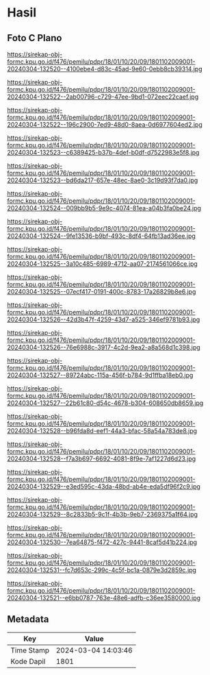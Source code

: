 # Hasil

## Foto C Plano

https://sirekap-obj-formc.kpu.go.id/f476/pemilu/pdpr/18/01/10/20/09/1801102009001-20240304-132520--4100ebe4-d83c-45ad-9e60-0ebb8cb39314.jpg

https://sirekap-obj-formc.kpu.go.id/f476/pemilu/pdpr/18/01/10/20/09/1801102009001-20240304-132522--2ab00796-c729-47ee-9bd1-072eec22caef.jpg

https://sirekap-obj-formc.kpu.go.id/f476/pemilu/pdpr/18/01/10/20/09/1801102009001-20240304-132522--196c2900-7ed9-48d0-8aea-0d6977604ed2.jpg

https://sirekap-obj-formc.kpu.go.id/f476/pemilu/pdpr/18/01/10/20/09/1801102009001-20240304-132523--c6389425-b37b-4def-b0df-d7522983e5f8.jpg

https://sirekap-obj-formc.kpu.go.id/f476/pemilu/pdpr/18/01/10/20/09/1801102009001-20240304-132523--bd6da217-657e-48ec-8ae0-3c19d93f7da0.jpg

https://sirekap-obj-formc.kpu.go.id/f476/pemilu/pdpr/18/01/10/20/09/1801102009001-20240304-132524--009bb9b5-9e9c-4074-81ea-a04b3fa0be24.jpg

https://sirekap-obj-formc.kpu.go.id/f476/pemilu/pdpr/18/01/10/20/09/1801102009001-20240304-132524--9fe13536-b9bf-493c-8df4-64fb13ad36ee.jpg

https://sirekap-obj-formc.kpu.go.id/f476/pemilu/pdpr/18/01/10/20/09/1801102009001-20240304-132525--3a10c485-6989-4712-aa07-2174561066ce.jpg

https://sirekap-obj-formc.kpu.go.id/f476/pemilu/pdpr/18/01/10/20/09/1801102009001-20240304-132525--07ecf417-0191-400c-8783-17a26829b8e6.jpg

https://sirekap-obj-formc.kpu.go.id/f476/pemilu/pdpr/18/01/10/20/09/1801102009001-20240304-132526--42d3b47f-4259-43d7-a525-346ef9781b93.jpg

https://sirekap-obj-formc.kpu.go.id/f476/pemilu/pdpr/18/01/10/20/09/1801102009001-20240304-132526--76e6988c-3917-4c2d-9ea2-a8a568d1c398.jpg

https://sirekap-obj-formc.kpu.go.id/f476/pemilu/pdpr/18/01/10/20/09/1801102009001-20240304-132527--89724abc-115a-456f-b784-9d1ffba18eb0.jpg

https://sirekap-obj-formc.kpu.go.id/f476/pemilu/pdpr/18/01/10/20/09/1801102009001-20240304-132527--22b61c80-d54c-4678-b304-608650db8659.jpg

https://sirekap-obj-formc.kpu.go.id/f476/pemilu/pdpr/18/01/10/20/09/1801102009001-20240304-132528--b96fda8d-eef1-44a3-bfac-58a54a783de8.jpg

https://sirekap-obj-formc.kpu.go.id/f476/pemilu/pdpr/18/01/10/20/09/1801102009001-20240304-132528--f7a3b697-6692-4081-8f9e-7af1227d6d23.jpg

https://sirekap-obj-formc.kpu.go.id/f476/pemilu/pdpr/18/01/10/20/09/1801102009001-20240304-132529--e3ed595c-43da-48bd-ab4e-eda5df96f2c9.jpg

https://sirekap-obj-formc.kpu.go.id/f476/pemilu/pdpr/18/01/10/20/09/1801102009001-20240304-132529--8c2833b5-9c1f-4b3b-9eb7-2369375a1f64.jpg

https://sirekap-obj-formc.kpu.go.id/f476/pemilu/pdpr/18/01/10/20/09/1801102009001-20240304-132530--7ea64875-f472-427c-9441-8caf5d41b224.jpg

https://sirekap-obj-formc.kpu.go.id/f476/pemilu/pdpr/18/01/10/20/09/1801102009001-20240304-132531--fc7d653c-299c-4c5f-bc1a-0879e3d2859c.jpg

https://sirekap-obj-formc.kpu.go.id/f476/pemilu/pdpr/18/01/10/20/09/1801102009001-20240304-132521--e6bb0787-763e-48e6-adfb-c36ee3580000.jpg


## Metadata

| Key        | Value               |
| ---------- | ------------------- |
| Time Stamp | 2024-03-04 14:03:46 |
| Kode Dapil | 1801                |



